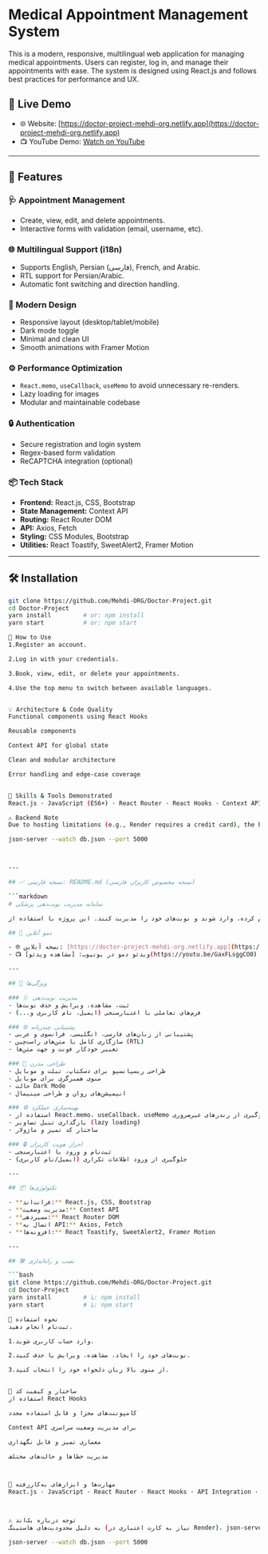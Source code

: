 # Medical Appointment Management System

This is a modern, responsive, multilingual web application for managing medical appointments. Users can register, log in, and manage their appointments with ease. The system is designed using React.js and follows best practices for performance and UX.

## 🚀 Live Demo

- 🌐 Website: [https://doctor-project-mehdi-org.netlify.app](https://doctor-project-mehdi-org.netlify.app)
- 📺 YouTube Demo: [Watch on YouTube](https://youtu.be/GaxFLsggCO0)

---

## 🌟 Features

### 🩺 Appointment Management
- Create, view, edit, and delete appointments.
- Interactive forms with validation (email, username, etc).

### 🌐 Multilingual Support (i18n)
- Supports English, Persian (فارسی), French, and Arabic.
- RTL support for Persian/Arabic.
- Automatic font switching and direction handling.

### 🎨 Modern Design
- Responsive layout (desktop/tablet/mobile)
- Dark mode toggle
- Minimal and clean UI
- Smooth animations with Framer Motion

### ⚙ Performance Optimization
- `React.memo`, `useCallback`, `useMemo` to avoid unnecessary re-renders.
- Lazy loading for images
- Modular and maintainable codebase

### 🔒 Authentication
- Secure registration and login system
- Regex-based form validation
- ReCAPTCHA integration (optional)

### 📦 Tech Stack

- **Frontend:** React.js, CSS, Bootstrap
- **State Management:** Context API
- **Routing:** React Router DOM
- **API:** Axios, Fetch
- **Styling:** CSS Modules, Bootstrap
- **Utilities:** React Toastify, SweetAlert2, Framer Motion

---

## 🛠️ Installation

```bash
git clone https://github.com/Mehdi-ORG/Doctor-Project.git
cd Doctor-Project
yarn install         # or: npm install
yarn start           # or: npm start

🧪 How to Use
1.Register an account.

2.Log in with your credentials.

3.Book, view, edit, or delete your appointments.

4.Use the top menu to switch between available languages.


💡 Architecture & Code Quality
Functional components using React Hooks

Reusable components

Context API for global state

Clean and modular architecture

Error handling and edge-case coverage


🧠 Skills & Tools Demonstrated
React.js · JavaScript (ES6+) · React Router · React Hooks · Context API · API Integration · Axios · JSON Server · Framer Motion · React Toastify · SweetAlert2 · Form Validation (Regex) · Responsive Design · RTL Support · Multilingual Apps

⚠ Backend Note
Due to hosting limitations (e.g., Render requires a credit card), the backend (json-server) is not deployed online. You can run it locally:

json-server --watch db.json --port 5000



---

## ✅ نسخه فارسی: README.md (نسخه مخصوص کاربران فارسی)

```markdown
# سامانه مدیریت نوبت‌دهی پزشکی

این پروژه یک سامانه وب مدرن برای مدیریت نوبت‌دهی پزشکی است. کاربران می‌توانند ثبت‌نام کرده، وارد شوند و نوبت‌های خود را مدیریت کنند. این پروژه با استفاده از React.js و تکنولوژی‌های روز پیاده‌سازی شده و بهینه‌سازی‌های فراوانی در آن انجام شده است.

## 🚀 دمو آنلاین

- 🌐 نسخه آنلاین: [https://doctor-project-mehdi-org.netlify.app](https://doctor-project-mehdi-org.netlify.app)
- 📺 ویدئو دمو در یوتیوب: [مشاهده ویدئو](https://youtu.be/GaxFLsggCO0)

---

## 🌟 ویژگی‌ها

### 🩺 مدیریت نوبت‌دهی
- ثبت، مشاهده، ویرایش و حذف نوبت‌ها
- فرم‌های تعاملی با اعتبارسنجی (ایمیل، نام کاربری و...)

### 🌐 پشتیبانی چندزبانه
- پشتیبانی از زبان‌های فارسی، انگلیسی، فرانسوی و عربی
- سازگاری کامل با متن‌های راست‌چین (RTL)
- تغییر خودکار فونت و جهت متن‌ها

### 🎨 طراحی مدرن
- طراحی ریسپانسیو برای دسکتاپ، تبلت و موبایل
- منوی همبرگری برای موبایل
- حالت Dark Mode
- انیمیشن‌های روان و طراحی مینیمال

### ⚙ بهینه‌سازی عملکرد
- استفاده از React.memo، useCallback، useMemo برای جلوگیری از رندرهای غیرضروری
- بارگذاری تنبل تصاویر (lazy loading)
- ساختار کد تمیز و ماژولار

### 🔒 احراز هویت کاربران
- ثبت‌نام و ورود با اعتبارسنجی
- جلوگیری از ورود اطلاعات تکراری (ایمیل/نام کاربری)

---

## 📦 تکنولوژی‌ها

- **فرانت‌اند:** React.js, CSS, Bootstrap
- **مدیریت وضعیت:** Context API
- **مسیر‌دهی:** React Router DOM
- **اتصال به API:** Axios, Fetch
- **افزونه‌ها:** React Toastify, SweetAlert2, Framer Motion

---

## 🛠️ نصب و راه‌اندازی

```bash
git clone https://github.com/Mehdi-ORG/Doctor-Project.git
cd Doctor-Project
yarn install         # یا: npm install
yarn start           # یا: npm start

🧪 نحوه استفاده
ثبت‌نام انجام دهید.

1.وارد حساب کاربری شوید.

2.نوبت‌های خود را ایجاد، مشاهده، ویرایش یا حذف کنید.

3.از منوی بالا زبان دلخواه خود را انتخاب کنید.


🧠 ساختار و کیفیت کد
استفاده از React Hooks

کامپوننت‌های مجزا و قابل استفاده مجدد

Context API برای مدیریت وضعیت سراسری

معماری تمیز و قابل نگهداری

مدیریت خطاها و حالت‌های مختلف



🧠 مهارت‌ها و ابزارهای به‌کاررفته
React.js · JavaScript · React Router · React Hooks · API Integration · Axios · JSON Server · Framer Motion · React Toastify · SweetAlert2 · Form Validation (Regex) · طراحی واکنش‌گرا · چندزبانه · پشتیبانی RTL



⚠ توجه درباره بک‌اند
به دلیل محدودیت‌های هاستینگ (نیاز به کارت اعتباری در Render)، json-server فقط به‌صورت لوکال اجرا می‌شود:

json-server --watch db.json --port 5000


